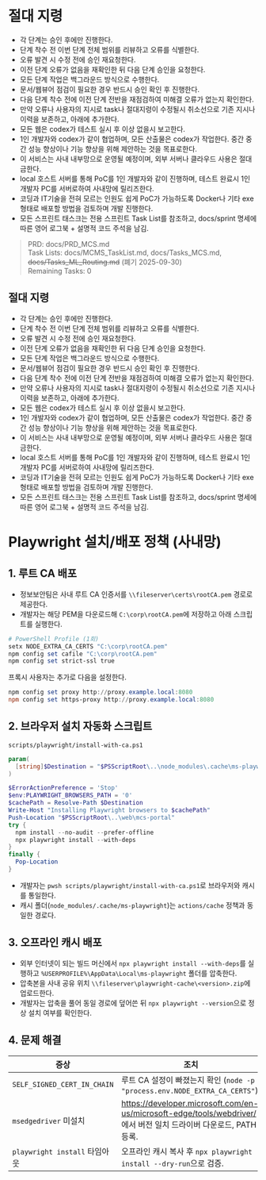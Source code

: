 # 절대 지령
- 각 단계는 승인 후에만 진행한다.
- 단계 착수 전 이번 단계 전체 범위를 리뷰하고 오류를 식별한다.
- 오류 발견 시 수정 전에 승인 재요청한다.
- 이전 단계 오류가 없음을 재확인한 뒤 다음 단계 승인을 요청한다.
- 모든 단계 작업은 백그라운드 방식으로 수행한다.
- 문서/웹뷰어 점검이 필요한 경우 반드시 승인 확인 후 진행한다.
- 다음 단계 착수 전에 이전 단계 전반을 재점검하여 미해결 오류가 없는지 확인한다.
- 만약 오류나 사용자의 지시로 task나 절대지령이 수정될시 취소선으로 기존 지시나 이력을 보존하고, 아래에 추가한다.
- 모든 웹은 codex가 테스트 실시 후 이상 없을시 보고한다.
- 1인 개발자와 codex가 같이 협업하며, 모든 산출물은 codex가 작업한다. 중간 중간 성능 향상이나 기능 향상을 위해 제안하는 것을 목표로한다.
- 이 서비스는 사내 내부망으로 운영될 예정이며, 외부 서버나 클라우드 사용은 절대 금한다.
- local 호스트 서버를 통해 PoC를 1인 개발자와 같이 진행하며, 테스트 완료시 1인 개발자 PC를 서버로하여 사내망에 릴리즈한다.
- 코딩과 IT기술을 전혀 모르는 인원도 쉽게 PoC가 가능하도록 Docker나 기타 exe 형태로 배포할 방법을 검토하며 개발 진행한다.
- 모든 스프린트 태스크는 전용 스프린트 Task List를 참조하고, docs/sprint 명세에 따른 영어 로그북 + 설명적 코드 주석을 남김.

> PRD: docs/PRD_MCS.md  
> Task Lists: docs/MCMS_TaskList.md, docs/Tasks_MCS.md, ~~docs/Tasks_ML_Routing.md~~ (폐기 2025-09-30)  
> Remaining Tasks: 0

## 절대 지령
- 각 단계는 승인 후에만 진행한다.
- 단계 착수 전 이번 단계 전체 범위를 리뷰하고 오류를 식별한다.
- 오류 발견 시 수정 전에 승인 재요청한다.
- 이전 단계 오류가 없음을 재확인한 뒤 다음 단계 승인을 요청한다.
- 모든 단계 작업은 백그라운드 방식으로 수행한다.
- 문서/웹뷰어 점검이 필요한 경우 반드시 승인 확인 후 진행한다.
- 다음 단계 착수 전에 이전 단계 전반을 재점검하여 미해결 오류가 없는지 확인한다.
- 만약 오류나 사용자의 지시로 task나 절대지령이 수정될시 취소선으로 기존 지시나 이력을 보존하고, 아래에 추가한다.
- 모든 웹은 codex가 테스트 실시 후 이상 없을시 보고한다.
- 1인 개발자와 codex가 같이 협업하며, 모든 산출물은 codex가 작업한다. 중간 중간 성능 향상이나 기능 향상을 위해 제안하는 것을 목표로한다.
- 이 서비스는 사내 내부망으로 운영될 예정이며, 외부 서버나 클라우드 사용은 절대 금한다.
- local 호스트 서버를 통해 PoC를 1인 개발자와 같이 진행하며, 테스트 완료시 1인 개발자 PC를 서버로하여 사내망에 릴리즈한다.
- 코딩과 IT기술을 전혀 모르는 인원도 쉽게 PoC가 가능하도록 Docker나 기타 exe 형태로 배포할 방법을 검토하며 개발 진행한다.
- 모든 스프린트 태스크는 전용 스프린트 Task List를 참조하고, docs/sprint 명세에 따른 영어 로그북 + 설명적 코드 주석을 남김.
# Playwright 설치/배포 정책 (사내망)

## 1. 루트 CA 배포
- 정보보안팀은 사내 루트 CA 인증서를 `\\fileserver\certs\rootCA.pem` 경로로 제공한다.
- 개발자는 해당 PEM을 다운로드해 `C:\corp\rootCA.pem`에 저장하고 아래 스크립트를 실행한다.

```powershell
# PowerShell Profile (1회)
setx NODE_EXTRA_CA_CERTS "C:\corp\rootCA.pem"
npm config set cafile "C:\corp\rootCA.pem"
npm config set strict-ssl true
```

프록시 사용자는 추가로 다음을 설정한다.
```powershell
npm config set proxy http://proxy.example.local:8080
npm config set https-proxy http://proxy.example.local:8080
```

## 2. 브라우저 설치 자동화 스크립트
`scripts/playwright/install-with-ca.ps1`
```powershell
param(
  [string]$Destination = "$PSScriptRoot\..\node_modules\.cache\ms-playwright"
)

$ErrorActionPreference = 'Stop'
$env:PLAYWRIGHT_BROWSERS_PATH = '0'
$cachePath = Resolve-Path $Destination
Write-Host "Installing Playwright browsers to $cachePath"
Push-Location "$PSScriptRoot\..\web\mcs-portal"
try {
  npm install --no-audit --prefer-offline
  npx playwright install --with-deps
}
finally {
  Pop-Location
}
```
- 개발자는 `pwsh scripts/playwright/install-with-ca.ps1`로 브라우저와 캐시를 통일한다.
- 캐시 폴더(`node_modules/.cache/ms-playwright`)는 `actions/cache` 정책과 동일한 경로다.

## 3. 오프라인 캐시 배포
- 외부 인터넷이 되는 빌드 머신에서 `npx playwright install --with-deps`를 실행하고 `%USERPROFILE%\AppData\Local\ms-playwright` 폴더를 압축한다.
- 압축본을 사내 공유 위치 `\\fileserver\playwright-cache\<version>.zip`에 업로드한다.
- 개발자는 압축을 풀어 동일 경로에 덮어쓴 뒤 `npx playwright --version`으로 정상 설치 여부를 확인한다.

## 4. 문제 해결
| 증상 | 조치 |
|------|------|
| `SELF_SIGNED_CERT_IN_CHAIN` | 루트 CA 설정이 빠졌는지 확인 (`node -p "process.env.NODE_EXTRA_CA_CERTS"`). |
| `msedgedriver` 미설치 | https://developer.microsoft.com/en-us/microsoft-edge/tools/webdriver/ 에서 버전 일치 드라이버 다운로드, PATH 등록. |
| `playwright install` 타임아웃 | 오프라인 캐시 복사 후 `npx playwright install --dry-run`으로 검증. |

